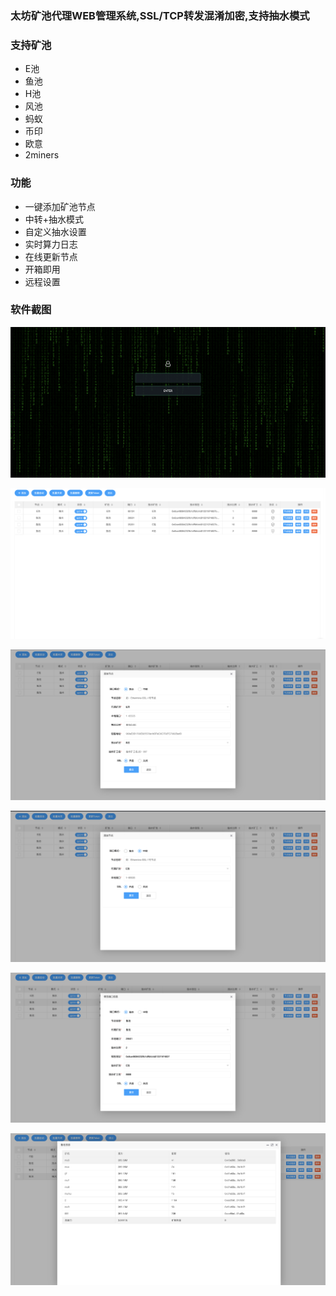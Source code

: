 ### 太坊矿池代理WEB管理系统,SSL/TCP转发混淆加密,支持抽水模式

### 支持矿池
- E池
- 鱼池
- H池
- 风池
- 蚂蚁
- 币印
- 欧意
- 2miners

### 功能

- 一键添加矿池节点
- 中转+抽水模式
- 自定义抽水设置
- 实时算力日志
- 在线更新节点
- 开箱即用
- 远程设置

### 软件截图
![](https://raw.githubusercontent.com/Kim-5rGq6ZKm/imgshub/master/uPic/Snipaste_2022-02-25_23-14-45.png)


![](https://raw.githubusercontent.com/Kim-5rGq6ZKm/imgshub/master/uPic/Snipaste_2022-02-25_23-17-52.png)


![](https://raw.githubusercontent.com/Kim-5rGq6ZKm/imgshub/master/uPic/Snipaste_2022-02-25_23-18-06.png)


![](https://raw.githubusercontent.com/Kim-5rGq6ZKm/imgshub/master/uPic/Snipaste_2022-02-25_23-18-18.png)


![](https://raw.githubusercontent.com/Kim-5rGq6ZKm/imgshub/master/uPic/Snipaste_2022-02-25_23-19-34.png)


![](https://raw.githubusercontent.com/Kim-5rGq6ZKm/imgshub/master/uPic/Snipaste_2022-02-25_23-19-05.png)


